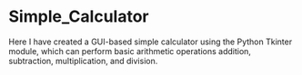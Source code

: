 # Simple_Calculator
Here I have created a GUI-based simple calculator using the Python Tkinter module, which can perform basic arithmetic operations addition, subtraction, multiplication, and division.
